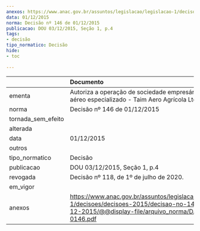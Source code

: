 ```yaml
---
anexos: https://www.anac.gov.br/assuntos/legislacao/legislacao-1/decisoes/decisoes-2015/decisao-no-146-de-01-12-2015/@@display-file/arquivo_norma/DA2015-0146.pdf
data: 01/12/2015
norma: Decisão nº 146 de 01/12/2015
publicacao: DOU 03/12/2015, Seção 1, p.4
tags:
- decisão
tipo_normatico: Decisão
hide: 
- toc 
 
---
```


|                    | Documento                                                                                                                                                 |
|:-------------------|:----------------------------------------------------------------------------------------------------------------------------------------------------------|
| ementa             | Autoriza a operação de sociedade empresária de serviço aéreo especializado - Taim Aero Agrícola Ltda. - EPP.                                              |
| norma              | Decisão nº 146 de 01/12/2015                                                                                                                              |
| tornada_sem_efeito |                                                                                                                                                           |
| alterada           |                                                                                                                                                           |
| data               | 01/12/2015                                                                                                                                                |
| outros             |                                                                                                                                                           |
| tipo_normatico     | Decisão                                                                                                                                                   |
| publicacao         | DOU 03/12/2015, Seção 1, p.4                                                                                                                              |
| revogada           | Decisão nº 118, de 1º de julho de 2020.                                                                                                                   |
| em_vigor           |                                                                                                                                                           |
| anexos             | https://www.anac.gov.br/assuntos/legislacao/legislacao-1/decisoes/decisoes-2015/decisao-no-146-de-01-12-2015/@@display-file/arquivo_norma/DA2015-0146.pdf |